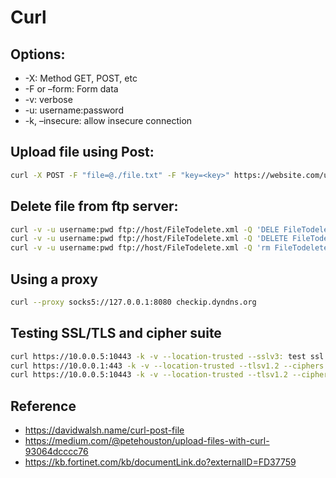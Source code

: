 # Curl
## Options:

- -X: Method GET, POST, etc
- -F or –form: Form data
- -v: verbose
- -u: username:password
- -k, –insecure: allow insecure connection

## Upload file using Post:
```bash
curl -X POST -F "file=@./file.txt" -F "key=<key>" https://website.com/uploader
```

## Delete file from ftp server:
```bash
curl -v -u username:pwd ftp://host/FileTodelete.xml -Q 'DELE FileTodelete.xml'
curl -v -u username:pwd ftp://host/FileTodelete.xml -Q 'DELETE FileTodelete.xml'
curl -v -u username:pwd ftp://host/FileTodelete.xml -Q 'rm FileTodelete.xml'
```

## Using a proxy
```bash
curl --proxy socks5://127.0.0.1:8080 checkip.dyndns.org
```

## Testing SSL/TLS and cipher suite
```bash
curl https://10.0.0.5:10443 -k -v --location-trusted --sslv3: test ssl v3
curl https://10.0.0.1:443 -k -v --location-trusted --tlsv1.2 --ciphers 3DES: test tls1.2 and 3DES cipher
curl https://10.0.0.5:10443 -k -v --location-trusted --tlsv1.2 --ciphers AECDH-AES128-SHA
```
## Reference

- https://davidwalsh.name/curl-post-file
- https://medium.com/@petehouston/upload-files-with-curl-93064dcccc76
- https://kb.fortinet.com/kb/documentLink.do?externalID=FD37759